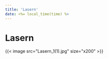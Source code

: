 ```yaml
---
title: 'Lasern'
date: <%= local_time(time) %>
---
```


# Lasern
<div class="flex flex-wrap justify-center items-center w-full max-w-xl mx-auto mt-6">
    {{< image src="Lasern_1(1).jpg" size="x200" >}}
</div>
